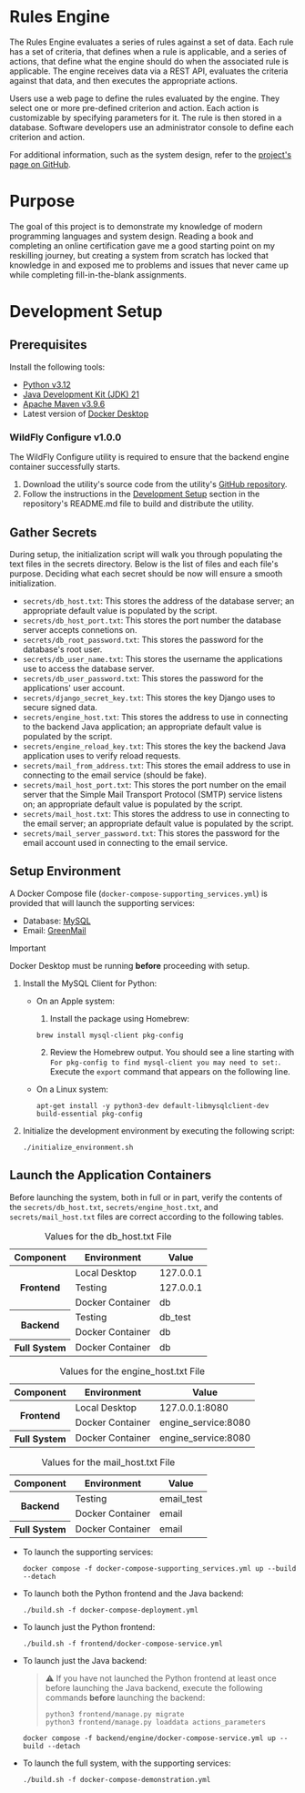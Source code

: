 # Rules Engine
The Rules Engine evaluates a series of rules against a set of data. Each rule has a set of criteria, that defines when a rule is applicable, and a series of actions, that define what the engine should do when the associated rule is applicable. The engine receives data via a REST API, evaluates the criteria against that data, and then executes the appropriate actions.

Users use a web page to define the rules evaluated by the engine. They select one or more pre-defined criterion and action. Each action is customizable by specifying parameters for it. The rule is then stored in a database. Software developers use an administrator console to define each criterion and action.

For additional information, such as the system design, refer to the [project's page on GitHub](https://robert-f-ruff.github.io).

# Purpose
The goal of this project is to demonstrate my knowledge of modern programming languages and system design. Reading a book and completing an online certification gave me a good starting point on my reskilling journey, but creating a system from scratch has locked that knowledge in and exposed me to problems and issues that never came up while completing fill-in-the-blank assignments.

# Development Setup

## Prerequisites
Install the following tools:
- [Python v3.12](https://www.python.org)
- [Java Development Kit (JDK) 21](https://www.oracle.com/java/technologies/downloads/)
- [Apache Maven v3.9.6](https://maven.apache.org/download.cgi)
- Latest version of [Docker Desktop](https://www.docker.com/products/docker-desktop/)

### WildFly Configure v1.0.0
The WildFly Configure utility is required to ensure that the backend engine container successfully starts.

1. Download the utility's source code from the utility's [GitHub repository](https://github.com/robert-f-ruff/wildfly_configure).
2. Follow the instructions in the [Development Setup](https://github.com/robert-f-ruff/wildfly_configure#development-setup) section in the repository's README.md file to build and distribute the utility.

## Gather Secrets
During setup, the initialization script will walk you through populating the text files in the secrets directory. Below is the list of files and each file's purpose. Deciding what each secret should be now will ensure a smooth initialization.
- `secrets/db_host.txt`: This stores the address of the database server; an appropriate default value is populated by the script.
- `secrets/db_host_port.txt`: This stores the port number the database server accepts connetions on.
- `secrets/db_root_password.txt`: This stores the password for the database's root user.
- `secrets/db_user_name.txt`: This stores the username the applications use to access the database server.
- `secrets/db_user_password.txt`: This stores the password for the applications' user account.
- `secrets/django_secret_key.txt`: This stores the key Django uses to secure signed data.
- `secrets/engine_host.txt`: This stores the address to use in connecting to the backend Java application; an appropriate default value is populated by the script.
- `secrets/engine_reload_key.txt`: This stores the key the backend Java application uses to verify reload requests.
- `secrets/mail_from_address.txt`: This stores the email address to use in connecting to the email service (should be fake).
- `secrets/mail_host_port.txt`: This stores the port number on the email server that the Simple Mail Transport Protocol (SMTP) service listens on; an appropriate default value is populated by the script.
- `secrets/mail_host.txt`: This stores the address to use in connecting to the email server; an appropriate default value is populated by the script.
- `secrets/mail_server_password.txt`: This stores the password for the email account used in connecting to the email service.

## Setup Environment
A Docker Compose file (`docker-compose-supporting_services.yml`) is provided that will launch the supporting services:
- Database: [MySQL](https://dev.mysql.com/)
- Email: [GreenMail](https://greenmail-mail-test.github.io/greenmail/#)

> [!IMPORTANT]
> Docker Desktop must be running **before** proceeding with setup.

1. Install the MySQL Client for Python:
   - On an Apple system:
     1. Install the package using Homebrew:

     ```Shell
     brew install mysql-client pkg-config
     ```

     2. Review the Homebrew output. You should see a line starting with `For pkg-config to find mysql-client you may need to set:`. Execute the `export` command that appears on the following line.
   - On a Linux system:

     ```Shell
     apt-get install -y python3-dev default-libmysqlclient-dev build-essential pkg-config
     ```

2. Initialize the development environment by executing the following script:

   ```Shell
   ./initialize_environment.sh
   ```

## Launch the Application Containers
Before launching the system, both in full or in part, verify the contents of the `secrets/db_host.txt`, `secrets/engine_host.txt`, and `secrets/mail_host.txt` files are correct according to the following tables. 
<table>
   <caption>Values for the db_host.txt File</caption>
   <thead>
      <tr>
         <th scope="col">Component</th>
         <th scope="col">Environment</th>
         <th scope="col">Value</th>
      </tr>
   </thead>
   <tbody>
      <tr>
         <th scope="row" rowspan="3">Frontend</th>
         <td>Local Desktop</td>
         <td>127.0.0.1</td>
      </tr>
      <tr>
         <td>Testing</td>
         <td>127.0.0.1</td>
      </tr>
      <tr>
         <td>Docker Container</td>
         <td>db</td>
      </tr>
      <tr>
         <th scope="row" rowspan="2">Backend</th>
         <td>Testing</td>
         <td>db_test</td>
      </tr>
      <tr>
         <td>Docker Container</td>
         <td>db</td>
      </tr>
      <tr>
         <th scope="row">Full System</th>
         <td>Docker Container</td>
         <td>db</td>
      </tr>
   </tbody>
</table>

<table>
   <caption>Values for the engine_host.txt File</caption>
   <thead>
      <tr>
         <th scope="col">Component</th>
         <th scope="col">Environment</th>
         <th scope="col">Value</th>
      </tr>
   </thead>
   <tbody>
      <tr>
         <th scope="row" rowspan="2">Frontend</th>
         <td>Local Desktop</td>
         <td>127.0.0.1:8080</td>
      </tr>
      <tr>
         <td>Docker Container</td>
         <td>engine_service:8080</td>
      </tr>
      <tr>
         <th scope="row">Full System</th>
         <td>Docker Container</td>
         <td>engine_service:8080</td>
      </tr>
   </tbody>
</table>

<table>
   <caption>Values for the mail_host.txt File</caption>
   <thead>
      <tr>
         <th scope="col">Component</th>
         <th scope="col">Environment</th>
         <th scope="col">Value</th>
      </tr>
   </thead>
   <tbody>
      <tr>
         <th scope="row" rowspan="2">Backend</th>
         <td>Testing</td>
         <td>email_test</td>
      </tr>
      <tr>
         <td>Docker Container</td>
         <td>email</td>
      </tr>
      <tr>
         <th scope="row">Full System</th>
         <td>Docker Container</td>
         <td>email</td>
      </tr>
   </tbody>
</table>


- To launch the supporting services:

   ```Shell
   docker compose -f docker-compose-supporting_services.yml up --build --detach
   ```

- To launch both the Python frontend and the Java backend:

  ```Shell
  ./build.sh -f docker-compose-deployment.yml
  ```

- To launch just the Python frontend:

  ```Shell
  ./build.sh -f frontend/docker-compose-service.yml
  ```

- To launch just the Java backend:
  > :warning: If you have not launched the Python frontend at least once before launching the Java backend, execute the following commands **before** launching the backend:
  > 
  > ```Shell
  > python3 frontend/manage.py migrate
  > python3 frontend/manage.py loaddata actions_parameters
  > ```

  ```Shell
  docker compose -f backend/engine/docker-compose-service.yml up --build --detach
  ```

- To launch the full system, with the supporting services:

  ```Shell
  ./build.sh -f docker-compose-demonstration.yml
  ```
